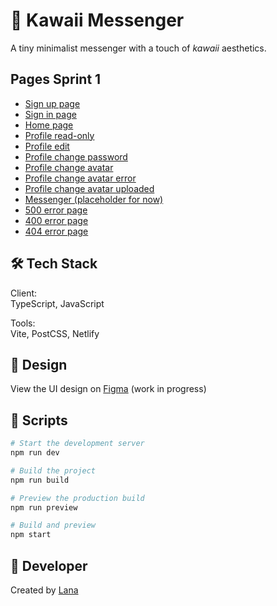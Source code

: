 # 📨 Kawaii Messenger

A tiny minimalist messenger with a touch of *kawaii* aesthetics.

## Pages Sprint 1
- [Sign up page](https://kawaii-messenger.netlify.app/registration)
- [Sign in page](https://kawaii-messenger.netlify.app/login)
- [Home page](https://kawaii-messenger.netlify.app/home)
- [Profile read-only](https://kawaii-messenger.netlify.app/profileRead)
- [Profile edit](https://kawaii-messenger.netlify.app/profileEdit)
- [Profile change password](https://kawaii-messenger.netlify.app/profileChangePass)
- [Profile change avatar](https://kawaii-messenger.netlify.app/profileChangeAvatar)
- [Profile change avatar error](https://kawaii-messenger.netlify.app/profileChangeAvatarError)
- [Profile change avatar uploaded](https://kawaii-messenger.netlify.app/profileChangeAvatarUploaded)
- [Messenger (placeholder for now)](https://kawaii-messenger.netlify.app/messenger)
- [500 error page](https://kawaii-messenger.netlify.app/500)
- [400 error page](https://kawaii-messenger.netlify.app/400)
- [404 error page](https://kawaii-messenger.netlify.app/404)

## 🛠 Tech Stack

Client:  
TypeScript, JavaScript

Tools:  
Vite, PostCSS, Netlify

## 🎨 Design

View the UI design on [Figma](https://www.figma.com/design/xFYpnXMI4U0U1I0RQb2PJQ/Messenger-Public?node-id=0-1&t=0Gy7dVTRkVwptXQX-1)
(work in progress)

## 🚀 Scripts

```bash
# Start the development server
npm run dev

# Build the project
npm run build

# Preview the production build
npm run preview

# Build and preview
npm start
```

## 🐉 Developer

Created by [Lana](https://github.com/enoferge)